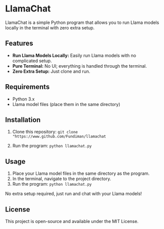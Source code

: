 # LlamaChat

LlamaChat is a simple Python program that allows you to run Llama models locally in the terminal with zero extra setup.

## Features

- **Run Llama Models Locally:** Easily run Llama models with no complicated setup.
- **Pure Terminal:** No UI; everything is handled through the terminal.
- **Zero Extra Setup:** Just clone and run.

## Requirements

- Python 3.x
- Llama model files (place them in the same directory)

## Installation

1. Clone this repository:
```git clone "https://www.github.com/Fundiman/llamachat```

2. Run the program:
```python llamachat.py```

## Usage

1. Place your Llama model files in the same directory as the program.
2. In the terminal, navigate to the project directory.
3. Run the program:
```python llamachat.py```

No extra setup required, just run and chat with your Llama models!

## License

This project is open-source and available under the MIT License.
